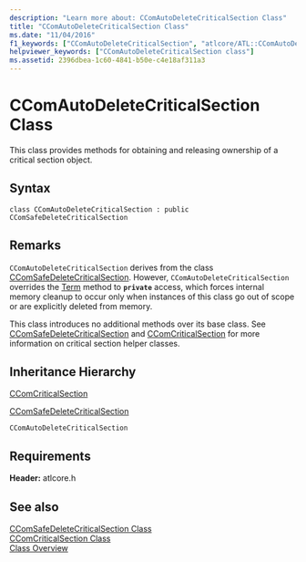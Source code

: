 ```yaml
---
description: "Learn more about: CComAutoDeleteCriticalSection Class"
title: "CComAutoDeleteCriticalSection Class"
ms.date: "11/04/2016"
f1_keywords: ["CComAutoDeleteCriticalSection", "atlcore/ATL::CComAutoDeleteCriticalSection"]
helpviewer_keywords: ["CComAutoDeleteCriticalSection class"]
ms.assetid: 2396dbea-1c60-4841-b50e-c4e18af311a3
---
```

# CComAutoDeleteCriticalSection Class

This class provides methods for obtaining and releasing ownership of a critical section object.

## Syntax

```
class CComAutoDeleteCriticalSection : public CComSafeDeleteCriticalSection
```

## Remarks

`CComAutoDeleteCriticalSection` derives from the class [CComSafeDeleteCriticalSection](../../atl/reference/ccomsafedeletecriticalsection-class.md). However, `CComAutoDeleteCriticalSection` overrides the [Term](ccomsafedeletecriticalsection-class.md#term) method to **`private`** access, which forces internal memory cleanup to occur only when instances of this class go out of scope or are explicitly deleted from memory.

This class introduces no additional methods over its base class. See [CComSafeDeleteCriticalSection](../../atl/reference/ccomsafedeletecriticalsection-class.md) and [CComCriticalSection](../../atl/reference/ccomcriticalsection-class.md) for more information on critical section helper classes.

## Inheritance Hierarchy

[CComCriticalSection](../../atl/reference/ccomcriticalsection-class.md)

[CComSafeDeleteCriticalSection](../../atl/reference/ccomsafedeletecriticalsection-class.md)

`CComAutoDeleteCriticalSection`

## Requirements

**Header:** atlcore.h

## See also

[CComSafeDeleteCriticalSection Class](../../atl/reference/ccomsafedeletecriticalsection-class.md)<br/>
[CComCriticalSection Class](../../atl/reference/ccomcriticalsection-class.md)<br/>
[Class Overview](../../atl/atl-class-overview.md)
